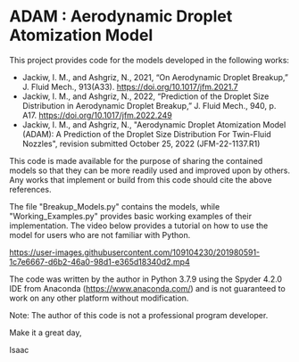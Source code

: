 # ADAM : Aerodynamic Droplet Atomization Model


This project provides code for the models developed in the following works:

   - Jackiw, I. M., and Ashgriz, N., 2021, “On Aerodynamic Droplet Breakup,” J. Fluid Mech., 913(A33). https://doi.org/10.1017/jfm.2021.7
   - Jackiw, I. M., and Ashgriz, N., 2022, “Prediction of the Droplet Size Distribution in Aerodynamic Droplet Breakup,” J. Fluid Mech., 940, p. A17. https://doi.org/10.1017/jfm.2022.249
   - Jackiw, I. M., and Ashgriz, N., "Aerodynamic Droplet Atomization Model (ADAM): A Prediction of the Droplet Size Distribution For Twin-Fluid Nozzles", revision submitted October 25, 2022 (JFM-22-1137.R1)

This code is made available for the purpose of sharing the contained models so that they can be more readily used and improved upon by others.
Any works that implement or build from this code should cite the above references.

The file "Breakup_Models.py" contains the models, while "Working_Examples.py" provides basic working examples of their implementation. The video below provides a tutorial on how to use the model for users who are not familiar with Python.

https://user-images.githubusercontent.com/109104230/201980591-1c7e6667-d6b2-46a0-98d1-e365d18340d2.mp4

The code was written by the author in Python 3.7.9 using the Spyder 4.2.0 IDE from Anaconda (https://www.anaconda.com/)
    and is not guaranteed to work on any other platform without modification.
    
Note: The author of this code is not a professional program developer.


Make it a great day,

Isaac






